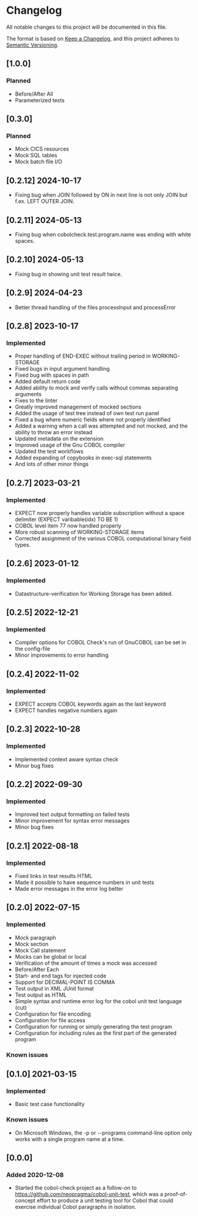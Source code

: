 # Changelog

All notable changes to this project will be documented in this file.

The format is based on [Keep a Changelog](https://keepachangelog.com/en/1.0.0/),
and this project adheres to [Semantic Versioning](https://semver.org/spec/v2.0.0.html).

## \[1.0.0\]

### Planned

- Before/After All
- Parameterized tests

## \[0.3.0\]

### Planned

- Mock CICS resources
- Mock SQL tables
- Mock batch file I/O

## \[0.2.12\] 2024-10-17
- Fixing bug when JOIN followed by ON in next line is not only JOIN but f.ex. LEFT OUTER JOIN.

## \[0.2.11\] 2024-05-13
- Fixing bug when cobolcheck.test.program.name was ending with white spaces.

## \[0.2.10\] 2024-05-13
- Fixing bug in showing unit test result twice.

## \[0.2.9\] 2024-04-23
- Better thread handling of the files processInput and processError 


## \[0.2.8\] 2023-10-17
### Implemented
- Proper handling of END-EXEC without trailing period in WORKING-STORAGE
- Fixed bugs in input argument handling
- Fixed bug with spaces in path
- Added default return code
- Added ability to mock and verify calls without commas separating arguments
- Fixes to the linter
- Greatly improved management of mocked sections
- Added the usage of test tree instead of own test run panel
- Fixed a bug where numeric fields where not properly identified
- Added a warning when a call was attempted and not mocked, and the ability to throw an error instead
- Updated metadata on the extension
- Improved usage of the Gnu COBOL compiler
- Updated the test workflows
- Added expanding of copybooks in exec-sql statements
- And lots of other minor things

## \[0.2.7\] 2023-03-21
### Implemented
- EXPECT now properly handles variable subscription without a space delimiter (EXPECT varibable(idx) TO BE 1)
- COBOL level item 77 now handled properly 
- More robust scanning of WORKING-STORAGE items
- Corrected assignment of the various COBOL computational binary field types.

## \[0.2.6\] 2023-01-12
### Implemented
- Datastructure-verification for Working Storage has been added.

## \[0.2.5\] 2022-12-21
### Implemented
- Compiler options for COBOL Check's run of GnuCOBOL can be set in the config-file
- Minor improvements to error handling

## \[0.2.4\] 2022-11-02
### Implemented
- EXPECT accepts COBOL keywords again as the last keyword 
- EXPECT handles negative numbers again
 
## \[0.2.3\] 2022-10-28
### Implemented
- Implemented context aware syntax check
- Minor bug fixes

## \[0.2.2\] 2022-09-30
### Implemented
- Improved text output formatting on failed tests
- Minor improvement for syntax error messages
- Minor bug fixes

## \[0.2.1\] 2022-08-18
### Implemented
- Fixed links in test results HTML
- Made it possible to have sequence numbers in unit tests
- Made error messages in the error log better


## \[0.2.0\] 2022-07-15
### Implemented
- Mock paragraph
- Mock section
- Mock Call statement
- Mocks can be global or local
- Verification of the amount of times a mock was accessed
- Before/After Each
- Start- and end tags for injected code
- Support for DECIMAL-POINT IS COMMA
- Test output in XML JUnit format
- Test output as HTML
- Simple syntax and runtime error log for the cobol unit test language (cut)
- Configuration for file encoding
- Configuration for file access
- Configuration for running or simply generating the test program
- Configuration for including rules as the first part of the generated program

### Known issues



## \[0.1.0\] 2021-03-15

### Implemented

- Basic test case functionality 

### Known issues 

- On Microsoft Windows, the -p or --programs command-line option only works with a single program name at a time.

## \[0.0.0\]

### Added 2020-12-08

- Started the cobol-check project as a follow-on to https://github.com/neopragma/cobol-unit-test, which was a proof-of-concept effort to produce a unit testing tool for Cobol that could exercise individual Cobol paragraphs in isolation.

